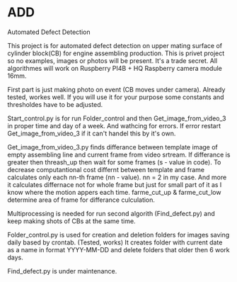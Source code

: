 # ADD
Automated Defect Detection

This project is for automated defect detection on upper mating surface of cylinder block(CB) for engine assembling production. 
This is privet project so no examples, images or photos will be present. It's a trade secret.
All algorithmes will work on Ruspberry PI4B + HQ Raspberry camera module 16mm.

First part is just making photo on event (CB moves under camera). Already tested, workes well. If you will use it for your purpose some
constants and thresholdes have to be adjusted. 

Start_control.py is for run Folder_control and then Get_image_from_video_3 in proper time and day of a week. And wathcing for errors. 
If error restart Get_image_from_video_3 if it can't handel this by it's own.

Get_image_from_video_3.py finds differance between template image of empty assembling line and current frame from video srtream.
If differance is greater then threash_up then wait for some frames (s - value in code).
To decrease computantional cost differnt between template and frame calculates only each nn-th frame (nn - value). nn = 2 in my case.
And more it calculates differnace not for whole frame but just for small part of it as I know where the motion appers each time.
farme_cut_up & farme_cut_low determine area of frame for differance culculation.

Multiprocessing is needed for run second algorith (Find_defect.py) and keep making shots of CBs at the same time.

Folder_control.py is used for creation and deletion folders for images saving daily based by crontab. (Tested, works)
It creates folder with current date as a name in format YYYY-MM-DD and delete folders that older then 6 work days.

Find_defect.py is under maintenance.
